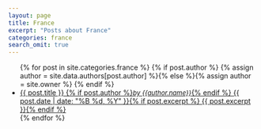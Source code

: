 ```yaml
---
layout: page
title: France
excerpt: "Posts about France"
categories: france
search_omit: true
---
```


<ul class="post-list">
{% for post in site.categories.france %} 
{% if post.author %}
    {% assign author = site.data.authors[post.author] %}{% else %}{% assign author = site.owner %}
{% endif %}
  <li><article><a href="{{ site.url }}{{ post.url }}">{{ post.title }} {% if post.author %}<i><font size="2">by {{author.name}}</font></i>{% endif %} <span class="entry-date"><time datetime="{{ post.date | date_to_xmlschema }}">{{ post.date | date: "%B %d, %Y" }}</time></span>{% if post.excerpt %} <span class="excerpt">{{ post.excerpt }}</span>{% endif %}</a></article></li>
{% endfor %}
</ul>
